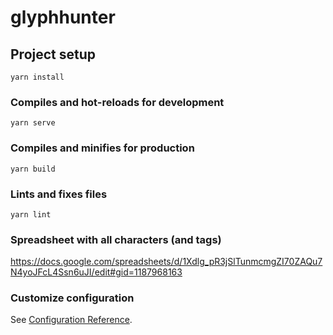 # glyphhunter

## Project setup
```
yarn install
```

### Compiles and hot-reloads for development
```
yarn serve
```

### Compiles and minifies for production
```
yarn build
```

### Lints and fixes files
```
yarn lint
```

### Spreadsheet with all characters (and tags)

https://docs.google.com/spreadsheets/d/1Xdlg_pR3jSlTunmcmgZI70ZAQu7N4yoJFcL4Ssn6uJI/edit#gid=1187968163

### Customize configuration
See [Configuration Reference](https://cli.vuejs.org/config/).
